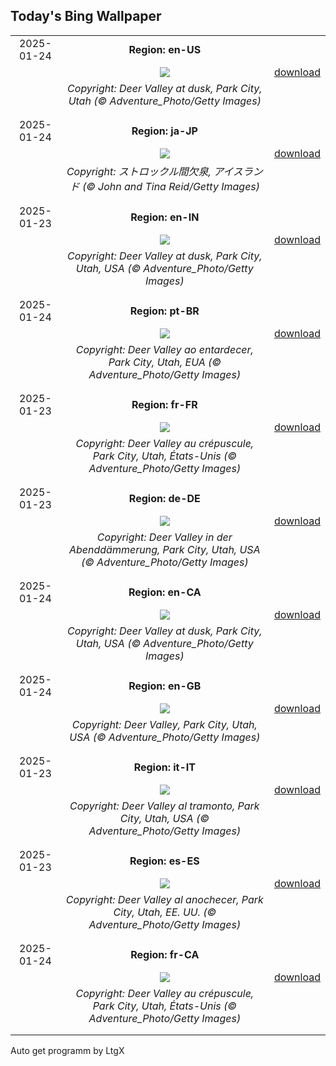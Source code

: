 ## Today's Bing Wallpaper
|      |      |      |
| :----: | :----: | :----: |
|2025-01-24|**Region: en-US**||
||![](https://www.bing.com/th?id=OHR.DeerValley_EN-US2128104711_UHD.jpg&pid=hp&w=1152&h=648&rs=1&c=4)| [download](https://www.bing.com/th?id=OHR.DeerValley_EN-US2128104711_UHD.jpg)|
||*Copyright: Deer Valley at dusk, Park City, Utah (© Adventure_Photo/Getty Images)*
||
|||
|2025-01-24|**Region: ja-JP**||
||![](https://www.bing.com/th?id=OHR.IcelandGeyser_JA-JP3899461242_UHD.jpg&pid=hp&w=1152&h=648&rs=1&c=4)| [download](https://www.bing.com/th?id=OHR.IcelandGeyser_JA-JP3899461242_UHD.jpg)|
||*Copyright: ストロックル間欠泉, アイスランド (© John and Tina Reid/Getty Images)*
||
|||
|2025-01-23|**Region: en-IN**||
||![](https://www.bing.com/th?id=OHR.DeerValley_EN-IN5983015603_UHD.jpg&pid=hp&w=1152&h=648&rs=1&c=4)| [download](https://www.bing.com/th?id=OHR.DeerValley_EN-IN5983015603_UHD.jpg)|
||*Copyright: Deer Valley at dusk, Park City, Utah, USA (© Adventure_Photo/Getty Images)*
||
|||
|2025-01-24|**Region: pt-BR**||
||![](https://www.bing.com/th?id=OHR.DeerValley_PT-BR5923655325_UHD.jpg&pid=hp&w=1152&h=648&rs=1&c=4)| [download](https://www.bing.com/th?id=OHR.DeerValley_PT-BR5923655325_UHD.jpg)|
||*Copyright: Deer Valley ao entardecer, Park City, Utah, EUA (© Adventure_Photo/Getty Images)*
||
|||
|2025-01-23|**Region: fr-FR**||
||![](https://www.bing.com/th?id=OHR.DeerValley_FR-FR5592642570_UHD.jpg&pid=hp&w=1152&h=648&rs=1&c=4)| [download](https://www.bing.com/th?id=OHR.DeerValley_FR-FR5592642570_UHD.jpg)|
||*Copyright: Deer Valley au crépuscule, Park City, Utah, États-Unis (© Adventure_Photo/Getty Images)*
||
|||
|2025-01-23|**Region: de-DE**||
||![](https://www.bing.com/th?id=OHR.DeerValley_DE-DE5666572987_UHD.jpg&pid=hp&w=1152&h=648&rs=1&c=4)| [download](https://www.bing.com/th?id=OHR.DeerValley_DE-DE5666572987_UHD.jpg)|
||*Copyright: Deer Valley in der Abenddämmerung, Park City, Utah, USA (© Adventure_Photo/Getty Images)*
||
|||
|2025-01-24|**Region: en-CA**||
||![](https://www.bing.com/th?id=OHR.DeerValley_EN-CA0676675342_UHD.jpg&pid=hp&w=1152&h=648&rs=1&c=4)| [download](https://www.bing.com/th?id=OHR.DeerValley_EN-CA0676675342_UHD.jpg)|
||*Copyright: Deer Valley at dusk, Park City, Utah, USA (© Adventure_Photo/Getty Images)*
||
|||
|2025-01-24|**Region: en-GB**||
||![](https://www.bing.com/th?id=OHR.DeerValley_EN-GB0738627342_UHD.jpg&pid=hp&w=1152&h=648&rs=1&c=4)| [download](https://www.bing.com/th?id=OHR.DeerValley_EN-GB0738627342_UHD.jpg)|
||*Copyright: Deer Valley, Park City, Utah, USA (© Adventure_Photo/Getty Images)*
||
|||
|2025-01-23|**Region: it-IT**||
||![](https://www.bing.com/th?id=OHR.DeerValley_IT-IT9318398790_UHD.jpg&pid=hp&w=1152&h=648&rs=1&c=4)| [download](https://www.bing.com/th?id=OHR.DeerValley_IT-IT9318398790_UHD.jpg)|
||*Copyright: Deer Valley al tramonto, Park City, Utah, USA (© Adventure_Photo/Getty Images)*
||
|||
|2025-01-23|**Region: es-ES**||
||![](https://www.bing.com/th?id=OHR.DeerValley_ES-ES7003891910_UHD.jpg&pid=hp&w=1152&h=648&rs=1&c=4)| [download](https://www.bing.com/th?id=OHR.DeerValley_ES-ES7003891910_UHD.jpg)|
||*Copyright: Deer Valley al anochecer, Park City, Utah, EE. UU. (© Adventure_Photo/Getty Images)*
||
|||
|2025-01-24|**Region: fr-CA**||
||![](https://www.bing.com/th?id=OHR.DeerValley_FR-CA1426119767_UHD.jpg&pid=hp&w=1152&h=648&rs=1&c=4)| [download](https://www.bing.com/th?id=OHR.DeerValley_FR-CA1426119767_UHD.jpg)|
||*Copyright: Deer Valley au crépuscule, Park City, Utah, États-Unis (© Adventure_Photo/Getty Images)*
||
|||

Auto get programm by LtgX

